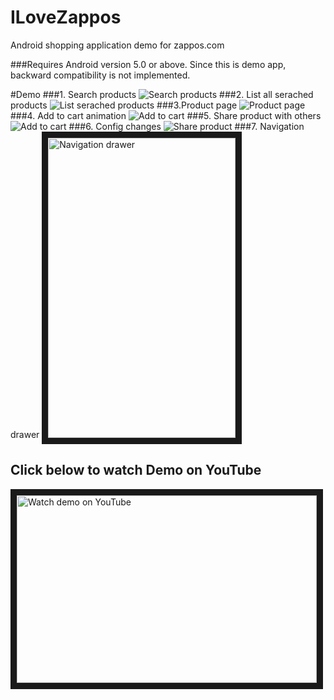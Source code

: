 # ILoveZappos
Android shopping application demo for zappos.com

###Requires Android version 5.0 or above. 
Since this is demo app, backward compatibility is not implemented.

#Demo
###1. Search products
![Search products](https://raw.githubusercontent.com/arjunvekariyagithub/ILoveZappos/master/screenshots/gifs/search.gif)
###2. List all serached products 
![List serached products](https://raw.githubusercontent.com/arjunvekariyagithub/ILoveZappos/master/screenshots/gifs/grid_list_view.gif)
###3.Product page
![Product page](https://raw.githubusercontent.com/arjunvekariyagithub/ILoveZappos/master/screenshots/gifs/product_page.gif)
###4. Add to cart animation
![Add to cart](https://raw.githubusercontent.com/arjunvekariyagithub/ILoveZappos/master/screenshots/gifs/add_to_cart.gif)
###5. Share product with others
![Add to cart](https://raw.githubusercontent.com/arjunvekariyagithub/ILoveZappos/master/screenshots/gifs/add_to_cart.gif)
###6. Config changes
![Share product](https://raw.githubusercontent.com/arjunvekariyagithub/ILoveZappos/master/screenshots/gifs/share_product.gif)
###7. Navigation drawer
<img src="https://raw.githubusercontent.com/arjunvekariyagithub/ILoveZappos/master/screenshots/navigation_drawer.png"
alt="Navigation drawer" width="300" height="480" border="10" /></a>

## Click below to watch Demo on YouTube 

<a href="http://www.youtube.com/watch?feature=player_embedded&v=Gf8t439rWEA" target="_blank">
<img src="http://img.youtube.com/vi/Gf8t439rWEA/0.jpg"
alt="Watch demo on YouTube" width="480" height="300" border="10" /></a>

